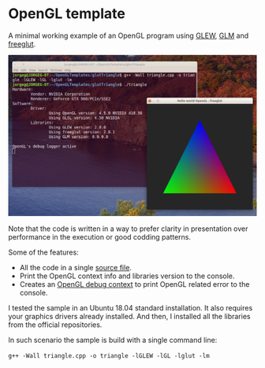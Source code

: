 # OpenGL template

A minimal working example of an OpenGL program using [GLEW](http://glew.sourceforge.net/), [GLM](http://glm.g-truc.net/) and [freeglut](http://freeglut.sourceforge.net/).

![Triangle](../img/triangleGlut.png)

Note that the code is written in a way to prefer clarity in presentation over performance in the execution or good codding patterns.

Some of the features:

* All the code in a single [source file](triangle.cpp).
* Print the OpenGL context info and libraries version to the console.
* Creates an [OpenGL debug context](http://www.khronos.org/opengl/wiki/Debug_Output) to print OpenGL related error to the console.

I tested the sample in an Ubuntu 18.04 standard installation. It also requires your graphics drivers already installed. And then, I installed all the libraries from the official repositories.

In such scenario the sample is build with a single command line:

`g++ -Wall triangle.cpp -o triangle -lGLEW -lGL -lglut -lm`

